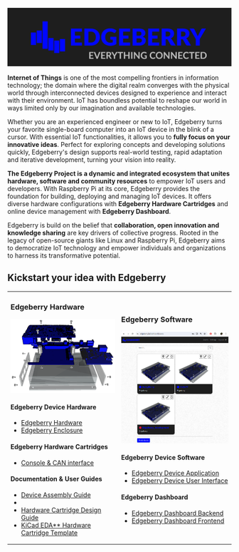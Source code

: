 ![Edgeberry Banner](https://github.com/Edgeberry/.github/blob/main/brand/Edgeberry_banner_EverythingIsConnected.png?raw=true)

**Internet of Things** is one of the most compelling frontiers in information technology; the domain where the digital realm converges with the physical world through interconnected devices designed to experience and interact with their environment. IoT has boundless potential to reshape our world in ways limited only by our imagination and available technologies.

Whether you are an experienced engineer or new to IoT, Edgeberry turns your favorite single-board computer into an IoT device in the blink of a cursor. With essential IoT functionalities, it allows you to **fully focus on your innovative ideas**. Perfect for exploring concepts and developing solutions quickly, Edgeberry's design supports real-world testing, rapid adaptation and iterative development, turning your vision into reality.

**The Edgeberry Project is a dynamic and integrated ecosystem that unites hardware, software and community resources** to empower IoT  users and developers. With Raspberry Pi at its core, Edgeberry provides the foundation for building, deploying and managing IoT devices. It offers diverse hardware configurations with **Edgeberry Hardware Cartridges** and online device management with **Edgeberry Dashboard**.

Edgeberry is build on the belief that **collaboration, open innovation and knowledge sharing** are key drivers of collective progress. Rooted in the legacy of open-source giants like Linux and Raspberry Pi, Edgeberry aims to democratize IoT technology and empower individuals and organizations to harness its transformative potential.

## Kickstart your idea with Edgeberry
<table border="0">
 <tr>
    <td>
        <h3>Edgeberry Hardware</h3>
        <img src="https://github.com/Edgeberry/.github/blob/main/images/device_exploded.png?raw=true" />
        <br/>
        <h4>Edgeberry Device Hardware</h4>
        <ul>
            <li><a href="https://github.com/Edgeberry/Edgeberry-hardware">Edgeberry Hardware</a></li>
            <li><a href="https://www.thingiverse.com/thing:6595172">Edgeberry Enclosure</a></li>
        </ul>
        <h4>Edgeberry Hardware Cartridges</h4>
        <ul>
            <li><a href="https://github.com/Edgeberry/Edgeberry-cartridge-console-can">Console & CAN interface</a></li>
        </ul>
        <h4>Documentation & User Guides</h4>
        <ul>        
            <li><a href="https://github.com/Edgeberry/.github/blob/main/documentation/Device_Assembly_Guide.pdf">Device Assembly Guide</a><li>
            <li><a href="https://github.com/Edgeberry/.github/blob/main/documentation/Hardware_Cartridge_Design_Guide.pdf">Hardware Cartridge Design Guide</a></li>
            <li><a href="https://gitlab.com/kicad/libraries/kicad-templates/-/tree/master/Projects/Edgeberry_Cartridge?ref_type=heads">KiCad EDA** Hardware Cartridge Template</a></li>
        </ul>
    </td>
    <td>
        <h3>Edgeberry Software</h3>
        <img src="https://github.com/Edgeberry/.github/blob/main/images/dashboard.png?raw=true" />
        <br/>
        <h4>Edgeberry Device Software</h4>
        <ul>
            <li><a href="https://github.com/Edgeberry/Edgeberry">Edgeberry Device Application</a></li>
            <li><a href="https://github.com/Edgeberry/Edgeberry-UI">Edgeberry Device User Interface</a></li>
        </ul>
        <h4>Edgeberry Dashboard</h4>
        <ul>
            <li><a href="https://github.com/Edgeberry/Edgeberry-dashboard">Edgeberry Dashboard Backend</a></li>
            <li><a href="https://github.com/Edgeberry/Edgeberry-dashboard-UI">Edgeberry Dashboard Frontend</a></li>
        </ul>
    </td>
 </tr>
</table>
